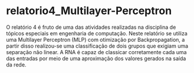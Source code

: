 # relatorio4_Multilayer-Perceptron
O relatório 4 é fruto de uma das atividades realizadas na disciplina de tópicos especiais em engenharia de computação. Neste relatório se utiliza uma Multilayer Perceptron (MLP) com 
otimização por Backpropagation, a partir disso realizou-se uma classificação de dois grupos que exigiam uma separação não linear.
A RNA é capaz de classicar corretamente cada uma das entradas por meio de uma aproximação dos valores gerados na saída da rede.
